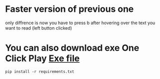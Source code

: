 # Faster version of previous one 
only diffrence is now you have to press b after hovering over the text you want to read (left button clicked)
<br>
# You can also download exe One Click Play [Exe file ](https://drive.google.com/drive/u/0/folders/1plKTBsmOh8S4Q1G86jGRguipxswX00YF)
`pip install -r requirements.txt `
